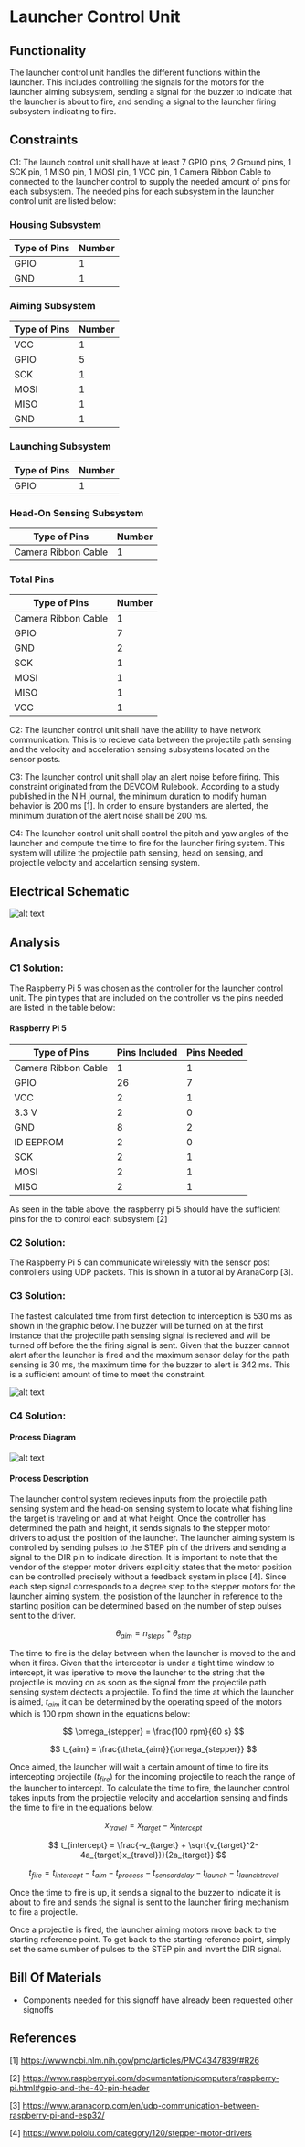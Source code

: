 # Launcher Control Unit
## Functionality
The launcher control unit handles the different functions within the launcher. This includes controlling the signals for the motors for the launcher aiming subsystem, sending a signal for the buzzer to indicate that the launcher is about to fire, and sending a signal to the launcher firing subsystem indicating to fire.
## Constraints
C1: The launch control unit shall have at least 7 GPIO pins, 2 Ground pins, 1 SCK pin, 1 MISO pin, 1 MOSI pin, 1 VCC pin, 1 Camera Ribbon Cable to connected to the launcher  control to supply the needed amount of pins for each subsystem. The needed pins for each subsystem in the launcher  control unit are listed below:
### Housing Subsystem
| Type of Pins | Number |
|--------------|--------|
| GPIO | 1 |
| GND | 1 |

### Aiming Subsystem
| Type of Pins | Number |
|--------------|--------|
| VCC | 1 |
| GPIO | 5 |
| SCK | 1 |
| MOSI | 1 |
| MISO | 1 |
| GND | 1 |
### Launching Subsystem
| Type of Pins | Number |
|--------------|--------|
| GPIO | 1 |
### Head-On Sensing Subsystem
| Type of Pins | Number |
|--------------|--------|
| Camera Ribbon Cable | 1 |
### Total Pins
| Type of Pins | Number |
|--------------|--------|
| Camera Ribbon Cable | 1 |
| GPIO | 7 |
| GND | 2 |
| SCK | 1 |
| MOSI | 1 | 
| MISO | 1 |
| VCC | 1 |

C2: The launcher control unit shall have the ability to have network communication. This is to recieve data between the projectile path sensing and the velocity and acceleration sensing subsystems located on the sensor posts.

C3: The launcher control unit shall play an alert noise before firing. This constraint originated from the DEVCOM Rulebook. According to a study published in the NIH journal, the minimum duration to modify human behavior is 200 ms [1]. In order to ensure bystanders are alerted, the minimum duration of the alert noise shall be 200 ms.

C4: The launcher control unit shall control the pitch and yaw angles of the launcher and compute the time to fire for the launcher firing system. This system will utilize the projectile path sensing, head on sensing, and projectile velocity and accelartion sensing system.

## Electrical Schematic
![alt text](image-5.png)

## Analysis
### C1 Solution:
The Raspberry Pi 5 was chosen as the controller for the launcher control unit. The pin types that are included on the controller vs the pins needed are listed in the table below:
#### Raspberry Pi 5
| Type of Pins | Pins Included | Pins Needed|
|--------------|--------|--------------|
| Camera Ribbon Cable | 1 | 1 |
| GPIO | 26| 7 |
| VCC | 2 | 1 |
| 3.3 V | 2 | 0 |
| GND | 8| 2 |
| ID EEPROM |2| 0 |
| SCK | 2| 1 |
| MOSI| 2| 1 |
| MISO| 2| 1 |

As seen in the table above, the raspberry pi 5 should have the sufficient pins for the to control each subsystem [2]

### C2 Solution:

The Raspberry Pi 5 can communicate wirelessly with the sensor post controllers using UDP packets. This is shown in a tutorial by AranaCorp [3]. 

### C3 Solution:

The fastest calculated time from first detection to interception is 530 ms as shown in the graphic below.The buzzer will be turned on at the first instance that the projectile path sensing signal is recieved and will be turned off before the the firing signal is sent. Given that the buzzer cannot alert after the launcher is fired and the maximum sensor delay for the path sensing is 30 ms, the maximum time for the buzzer to alert is 342 ms. This is a sufficient amount of time to meet the constraint.

![alt text](https://github.com/JTJones73/Capstone2024-Team2/blob/main/Documentation/Images/Timing_Chart.png)

  
### C4 Solution: 
#### Process Diagram
![alt text](<Launcher Aiming Control Block Diagram.png>)
#### Process Description
The launcher control system recieves inputs from the projectile path sensing system and the head-on sensing system to locate what fishing line the target is traveling on and at what height. Once the controller has determined the path and height, it sends signals to the stepper motor drivers to adjust the position of the launcher. The launcher aiming system is controlled by sending pulses to the STEP pin of the drivers and sending a signal to the DIR pin to indicate direction. It is important to note that the vendor of the stepper motor drivers explicitly states that the motor position can be controlled precisely without a feedback system in place [4]. Since each step signal corresponds to a degree step to the stepper motors for the launcher aiming system, the posistion of the launcher in reference to  the starting position can be determined based on the number of step pulses sent to the driver.

$$ \theta_{aim} = n_{steps}*\theta_{step} $$

The time to fire is the delay between when the launcher is moved to the and when it fires. Given that the interceptor is under a tight time window to intercept, it was iperative to move the launcher to the string that the projectile is moving on as soon as the signal from the projectile path sensing system dectects a projectile. To find the time at which the launcher is aimed, $t_{aim}$ it can be determined by the operating speed of the motors which is 100 rpm shown in the equations below:

$$ \omega_{stepper} = \frac{100 rpm}{60 s} $$

$$ t_{aim} = \frac{\theta_{aim}}{\omega_{stepper}} $$

Once aimed, the launcher will wait a certain amount of time to fire its intercepting projectile ($t_{fire}$) for the incoming projectile to reach the range of the launcher to intercept. To calculate the time to fire, the launcher control takes inputs from the projectile velocity and accelartion sensing and finds the time to fire in the equations below:

$$ x_{travel} = x_{target} - x_{intercept} $$

$$ t_{intercept} = \frac{-v_{target} + \sqrt{v_{target}^2-4a_{target}x_{travel}}}{2a_{target}} $$

$$ t_{fire} = t_{intercept } - t_{aim} - t_{process} - t_{sensordelay}-t_{launch}-t_{launchtravel} $$

Once the time to fire is up, it sends a signal to the buzzer to indicate it is about to fire and sends the signal is sent to the launcher firing mechanism to fire a projectile.

Once a projectile is fired, the launcher aiming motors move back to the starting reference point. To get back to the starting reference point, simply set the same sumber of pulses to the STEP pin and invert the DIR signal. 
## Bill Of Materials
* Components needed for this signoff have already been requested other signoffs
## References
[1] https://www.ncbi.nlm.nih.gov/pmc/articles/PMC4347839/#R26

[2] https://www.raspberrypi.com/documentation/computers/raspberry-pi.html#gpio-and-the-40-pin-header

[3] https://www.aranacorp.com/en/udp-communication-between-raspberry-pi-and-esp32/

[4] https://www.pololu.com/category/120/stepper-motor-drivers 
